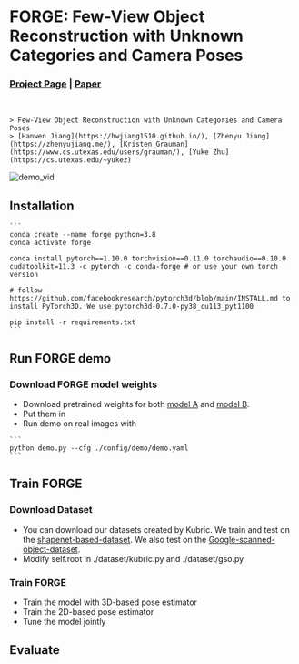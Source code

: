 # FORGE: Few-View Object Reconstruction with Unknown Categories and Camera Poses

### [Project Page](https://ut-austin-rpl.github.io/FORGE/) |  [Paper](https://arxiv.org/pdf/2212.04492.pdf)

<br/>

```
> Few-View Object Reconstruction with Unknown Categories and Camera Poses  
> [Hanwen Jiang](https://hwjiang1510.github.io/), [Zhenyu Jiang](https://zhenyujiang.me/), [Kristen Grauman](https://www.cs.utexas.edu/users/grauman/), [Yuke Zhu](https://cs.utexas.edu/~yukez)
```



![demo_vid](assets/forge-github-demo.gif)



## Installation

```
​```
conda create --name forge python=3.8
conda activate forge

conda install pytorch==1.10.0 torchvision==0.11.0 torchaudio==0.10.0 cudatoolkit=11.3 -c pytorch -c conda-forge	# or use your own torch version

# follow https://github.com/facebookresearch/pytorch3d/blob/main/INSTALL.md to install PyTorch3D. We use pytorch3d-0.7.0-py38_cu113_pyt1100

pip install -r requirements.txt
​```
```



## Run FORGE demo

### Download FORGE model weights

- Download pretrained weights for both [model A]() and [model B]().
- Put them in 
- Run demo on real images with

```
​```
python demo.py --cfg ./config/demo/demo.yaml
​```
```



## Train FORGE

### Download Dataset

- You can download our datasets created by Kubric. We train and test on the [shapenet-based-dataset](). We also test on the [Google-scanned-object-dataset]().
- Modify self.root in ./dataset/kubric.py and ./dataset/gso.py



### Train FORGE

- Train the model with 3D-based pose estimator
- Train the 2D-based pose estimator
- Tune the model jointly



## Evaluate



